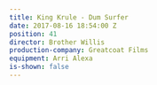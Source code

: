 ```yaml
---
title: King Krule - Dum Surfer
date: 2017-08-16 18:54:00 Z
position: 41
director: Brother Willis
production-company: Greatcoat Films
equipment: Arri Alexa
is-shown: false
---
```


